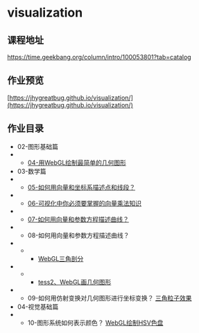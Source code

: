 # visualization

## 课程地址

https://time.geekbang.org/column/intro/100053801?tab=catalog

## 作业预览

[https://jhygreatbug.github.io/visualization/](https://jhygreatbug.github.io/visualization/)

## 作业目录

- 02-图形基础篇
- - [04-用WebGL绘制最简单的几何图形](02-04)
- 03-数学篇
- - [05-如何用向量和坐标系描述点和线段？](03-05)
- - [06-可视化中你必须要掌握的向量乘法知识](03-06)
- - [07-如何用向量和参数方程描述曲线？](03-07)
- - 08-如何用向量和参数方程描述曲线？
- - - [WebGL三角剖分](03-08/draw-polygon-with-webgl)
- - - [tess2、WebGL画几何图形](03-08/tess2-and-star)
- - 09-如何用仿射变换对几何图形进行坐标变换？ [三角粒子效果](03-09/webgl-particles)
- 04-视觉基础篇
- - 10-图形系统如何表示颜色？ [WebGL绘制HSV色盘](04-01)
